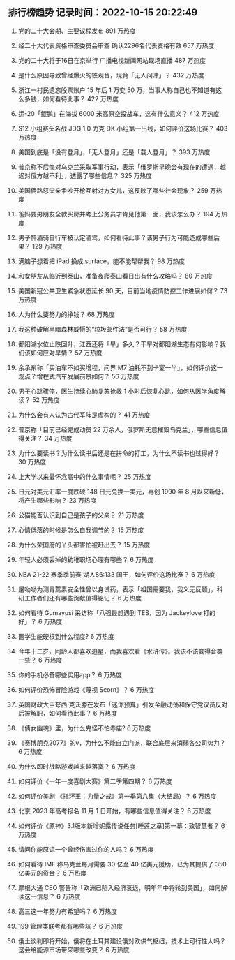 
## 排行榜趋势 记录时间：2022-10-15 20:22:49
  
  1. 党的二十大会期、主要议程发布 891 万热度
    
  2. 经二十大代表资格审查委员会审查 确认2296名代表资格有效 657 万热度
    
  3. 党的二十大将于16日在京举行 广播电视新闻网站现场直播 487 万热度
    
  4. 是什么原因导致曾经爆火的铁观音，现竟「无人问津」？ 432 万热度
    
  5. 浙江一村民遗忘股票账户 15 年后 1 万变 50 万，当事人称自己也不知道有这么多钱，如何看待此事？ 422 万热度
    
  6. 运-20「鲲鹏」在海拔 6000 米高原空投战车，这有什么意义？ 412 万热度
    
  7. S12 小组赛头名战 JDG 1:0 力克 DK 小组第一出线，如何评价这场比赛？ 403 万热度
    
  8. 美国到底是「没有登月」，「无人登月」还是「载人登月」？ 393 万热度
    
  9. 普京称不后悔对乌克兰采取军事行动，表示「俄罗斯早晚会有现在的遭遇，越迟对俄方越不利」，透露了哪些信息？ 325 万热度
    
  10. 美国俩路怒父亲争吵开枪互射对方女儿，这反映了哪些社会现象？ 259 万热度
    
  11. 爸妈要男朋友全款买房并考上公务员才肯见他第一面，我该怎么办？ 194 万热度
    
  12. 男子醉酒骑自行车被认定酒驾，如何看待此事？该男子行为可能造成哪些后果？ 129 万热度
    
  13. 满脑子想着把 iPad 换成 surface，能不能帮帮我？ 98 万热度
    
  14. 和女朋友从临沂到泰山，准备夜爬泰山看日出有什么攻略吗？ 80 万热度
    
  15. 美国新冠公共卫生紧急状态延长 90 天，目前当地疫情防控工作进展如何？ 73 万热度
    
  16. 人为什么要努力的挣钱？ 68 万热度
    
  17. 我这种破解黑暗森林威慑的“垃圾邮件法”是否可行？ 58 万热度
    
  18. 鄱阳湖水位止跌回升，江西还将「旱」多久？干旱对鄱阳湖生态有何影响？我们该如何应对旱情？ 57 万热度
    
  19. 余承东称「买油车不如买增程，问界 M7 油耗不到卡宴一半」，如何评价这一观点？增程式汽车发展前景如何？ 56 万热度
    
  20. 男子心跳骤停，医生持续心肺复苏抢救 1 小时后恢复心跳，如何从医学角度解读？ 52 万热度
    
  21. 为什么会有人认为古代军阵是虚构的？ 41 万热度
    
  22. 普京称「目前已经完成动员 22 万余人，俄罗斯无意摧毁乌克兰」，哪些信息值得关注？ 34 万热度
    
  23. 为什么要读书？为什么读书后还是在拼命的打工，为什么不读书也过得好？ 30 万热度
    
  24. 上大学以来最怀念高中的什么事情呢？ 25 万热度
    
  25. 日元对美元汇率一度跌破 148 日元兑换一美元，再创 1990 年 8 月以来新低，将产生哪些影响？ 23 万热度
    
  26. 公猫能否认识到自己是孩子的父亲？ 21 万热度
    
  27. 心情低落的时候是怎么自我调节的？ 15 万热度
    
  28. 为什么荣国府的丫头都害怕被赶出去？ 15 万热度
    
  29. 年轻人必须丢掉的幼稚职场心理有哪些？ 6 万热度
    
  30. NBA 21-22 赛季季前赛 湖人86:133 国王，如何评价这场比赛？ 6 万热度
    
  31. 屠呦呦为测青蒿素安全性曾以身试药，表示「祖国需要我，我义无反顾」，科研工作者们还有哪些贡献值得铭记？ 6 万热度
    
  32. 如何看待 Gumayusi 采访称「八强最想遇到 TES，因为 Jackeylove 打的好」？ 6 万热度
    
  33. 医学生能硬核到什么程度? 6 万热度
    
  34. 今年十二岁，同龄人都喜欢追星，而我喜欢看《水浒传》。我该不该变得合群一些？ 6 万热度
    
  35. 你的手机必备哪些实用app？ 6 万热度
    
  36. 如何评价恐怖冒险游戏《蔑视 Scorn》？ 6 万热度
    
  37. 英国财政大臣夸西·克沃滕在发布「迷你预算」引发金融动荡和保守党议员反对后被解职，如何看待此事？ 6 万热度
    
  38. 《倩女幽魂》里，为什么鬼怪不怕寺庙? 6 万热度
    
  39. 《赛博朋克2077》的v，为什么不能自立门派，联合底层来消弱各公司势力？ 6 万热度
    
  40. 为什么即时战略游戏越来越落寞？ 6 万热度
    
  41. 如何评价《一年一度喜剧大赛》第二季第四期？ 6 万热度
    
  42. 如何评价美剧 《指环王：力量之戒》第一季第八集（大结局）？ 6 万热度
    
  43. 北京 2023 年高考报名 11 月 1 日开始，有哪些信息值得关注？ 6 万热度
    
  44. 如何评价《原神》3.1版本新增妮露传说任务[睡莲之章]第一幕：致智慧者？ 6 万热度
    
  45. 请问你能原谅一个曾经伤害过你的人吗？ 6 万热度
    
  46. 如何看待 IMF 称乌克兰每月需要 30 亿至 40 亿美元援助，已为其提供了 350 亿美元的资金？ 6 万热度
    
  47. 摩根大通 CEO 警告称「欧洲已陷入经济衰退，明年年中将轮到美国」，如何解读这一信息？ 6 万热度
    
  48. 高三这一年努力有希望吗？ 6 万热度
    
  49. 199 管理类联考都有哪些坑？ 6 万热度
    
  50. 俄土谈判即将开始，俄将在土耳其建设俄对欧供气枢纽，技术上可行性大吗？这会给能源市场带来哪些改变？ 6 万热度
    